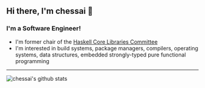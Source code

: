 ## Hi there, I'm chessai 👋

### I'm a Software Engineer!
- I'm former chair of the [Haskell Core Libraries Committee](https://github.com/haskell/core-libraries-committee)
- I'm interested in build systems, package managers, compilers, operating systems, data structures, embedded strongly-typed pure functional programming

---
![chessai's github stats](https://github-readme-stats.vercel.app/api?username=chessai&count_private=true&show_icons=true&theme=synthwave)

